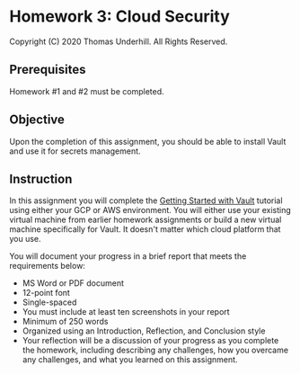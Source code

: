 # Homework 3: Cloud Security
Copyright (C) 2020 Thomas Underhill.  All Rights Reserved.

## Prerequisites
Homework #1 and #2 must be completed.

## Objective
Upon the completion of this assignment, you should be able to install Vault and use it for secrets management.

## Instruction

In this assignment you will complete the [Getting Started with Vault](https://learn.hashicorp.com/collections/vault/getting-started) tutorial using either your GCP or AWS environment.  You will either use your existing virtual machine from earlier homework assignments or build a new virtual machine specifically for Vault.  It doesn't matter which cloud platform that you use.

You will document your progress in a brief report that meets the requirements below:
<ul>
  <li>MS Word or PDF document
  <li>12-point font
  <li>Single-spaced
  <li>You must include at least ten screenshots in your report
  <li>Minimum of 250 words
  <li>Organized using an Introduction, Reflection, and Conclusion style
  <li>Your reflection will be a discussion of your progress as you complete the homework, including describing any challenges, how you overcame any challenges, and what you learned on this assignment.
</ul>
